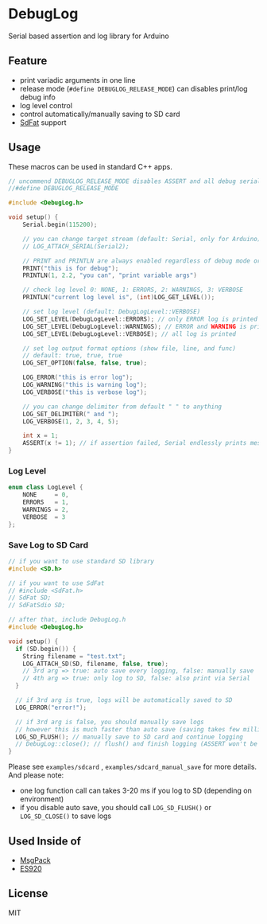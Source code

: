 # DebugLog

Serial based assertion and log library for Arduino


## Feature

- print variadic arguments in one line
- release mode (`#define DEBUGLOG_RELEASE_MODE`) can disables print/log debug info
- log level control
- control automatically/manually saving to SD card
- [SdFat](https://github.com/greiman/SdFat) support


## Usage

These macros can be used in standard C++ apps.

```C++
// uncommend DEBUGLOG_RELEASE_MODE disables ASSERT and all debug serial (Release Mode)
//#define DEBUGLOG_RELEASE_MODE

#include <DebugLog.h>

void setup() {
    Serial.begin(115200);

    // you can change target stream (default: Serial, only for Arduino)
    // LOG_ATTACH_SERIAL(Serial2);

    // PRINT and PRINTLN are always enabled regardless of debug mode or release mode
    PRINT("this is for debug");
    PRINTLN(1, 2.2, "you can", "print variable args")

    // check log level 0: NONE, 1: ERRORS, 2: WARNINGS, 3: VERBOSE
    PRINTLN("current log level is", (int)LOG_GET_LEVEL());

    // set log level (default: DebugLogLevel::VERBOSE)
    LOG_SET_LEVEL(DebugLogLevel::ERRORS); // only ERROR log is printed
    LOG_SET_LEVEL(DebugLogLevel::WARNINGS); // ERROR and WARNING is printed
    LOG_SET_LEVEL(DebugLogLevel::VERBOSE); // all log is printed

    // set log output format options (show file, line, and func)
    // default: true, true, true
    LOG_SET_OPTION(false, false, true);

    LOG_ERROR("this is error log");
    LOG_WARNING("this is warning log");
    LOG_VERBOSE("this is verbose log");

    // you can change delimiter from default " " to anything
    LOG_SET_DELIMITER(" and ");
    LOG_VERBOSE(1, 2, 3, 4, 5);

    int x = 1;
    ASSERT(x != 1); // if assertion failed, Serial endlessly prints message
}
```

### Log Level

```C++
enum class LogLevel {
    NONE     = 0,
    ERRORS   = 1,
    WARNINGS = 2,
    VERBOSE  = 3
};
```

### Save Log to SD Card

```C++
// if you want to use standard SD library
#include <SD.h>

// if you want to use SdFat
// #include <SdFat.h>
// SdFat SD;
// SdFatSdio SD;

// after that, include DebugLog.h
#include <DebugLog.h>

void setup() {
  if (SD.begin()) {
    String filename = "test.txt";
    LOG_ATTACH_SD(SD, filename, false, true);
    // 3rd arg => true: auto save every logging, false: manually save
    // 4th arg => true: only log to SD, false: also print via Serial
  }

  // if 3rd arg is true, logs will be automatically saved to SD
  LOG_ERROR("error!");

  // if 3rd arg is false, you should manually save logs
  // however this is much faster than auto save (saving takes few milliseconds)
  LOG_SD_FLUSH(); // manually save to SD card and continue logging
  // DebugLog::close(); // flush() and finish logging (ASSERT won't be saved to SD)
}
```

Please see `examples/sdcard` , `examples/sdcard_manual_save` for more details. And please note:

- one log function call can takes 3-20 ms if you log to SD (depending on environment)
- if you disable auto save, you should call `LOG_SD_FLUSH()` or `LOG_SD_CLOSE()` to save logs


## Used Inside of

- [MsgPack](https://github.com/hideakitai/MsgPack)
- [ES920](https://github.com/hideakitai/ES920)


## License

MIT

